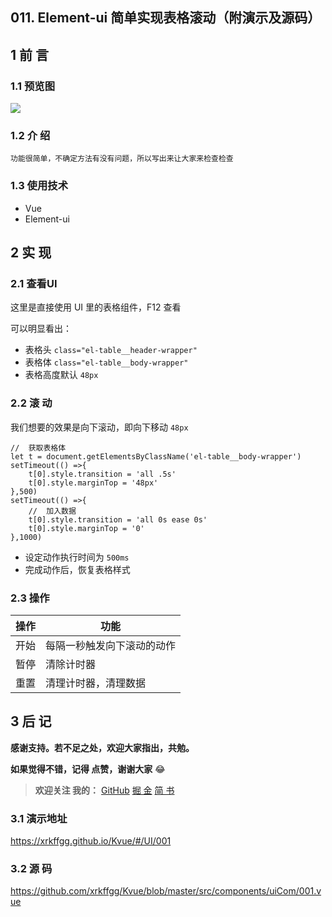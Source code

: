 ## 011. Element-ui 简单实现表格滚动（附演示及源码）
## 1 前 言
### 1.1 预览图

![](https://user-gold-cdn.xitu.io/2019/8/15/16c9428f4d885a36?w=692&h=453&f=gif&s=622062)

### 1.2 介 绍

```!
功能很简单，不确定方法有没有问题，所以写出来让大家来检查检查
```
### 1.3 使用技术
- Vue
- Element-ui

## 2 实 现
### 2.1 查看UI

这里是直接使用 UI 里的表格组件，F12 查看

可以明显看出：
- 表格头 `class="el-table__header-wrapper"`
- 表格体 `class="el-table__body-wrapper"`
- 表格高度默认 `48px`

### 2.2 滚 动
我们想要的效果是向下滚动，即向下移动 `48px`

```
//  获取表格体
let t = document.getElementsByClassName('el-table__body-wrapper')
setTimeout(() =>{
    t[0].style.transition = 'all .5s'
    t[0].style.marginTop = '48px'
},500)
setTimeout(() =>{
    //  加入数据
    t[0].style.transition = 'all 0s ease 0s'
    t[0].style.marginTop = '0'
},1000)
```
- 设定动作执行时间为 `500ms`
- 完成动作后，恢复表格样式

### 2.3 操作
操作|功能|
--|--|
开始|每隔一秒触发向下滚动的动作|
暂停|清除计时器|
重置|清理计时器，清理数据|

## 3 后 记
**感谢支持。若不足之处，欢迎大家指出，共勉。**

**如果觉得不错，记得 点赞，谢谢大家** 😂 

> **欢迎关注 我的：** [GitHub](https://github.com/xrkffgg) [掘 金](https://juejin.im/user/59c369496fb9a00a4843a3e2) [简 书](https://www.jianshu.com/u/4ca4daac5890)

### 3.1 演示地址
https://xrkffgg.github.io/Kvue/#/UI/001

### 3.2 源 码
https://github.com/xrkffgg/Kvue/blob/master/src/components/uiCom/001.vue